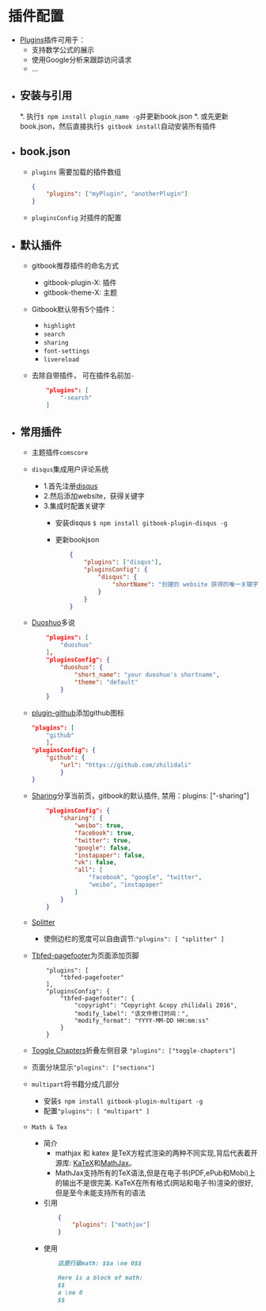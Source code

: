 # 插件配置


* [Plugins](Plugins)插件可用于：
	* 支持数学公式的展示
	* 使用Google分析来跟踪访问请求
	* ...

+ ## 安装与引用
	*. 执行`$ npm install plugin_name -g`并更新book.json
	*. 或先更新book.json，然后直接执行`$ gitbook install`自动安装所有插件

+ ## book.json
	* `plugins` 需要加载的插件数组
		```json
		{
			"plugins": ["myPlugin", "anotherPlugin"]
		}
		```
	* `pluginsConfig` 对插件的配置

+ ## 默认插件

	* gitbook推荐插件的命名方式
		* gitbook-plugin-X: 插件
	    * gitbook-theme-X: 主题
	* Gitbook默认带有5个插件：
		*	`highlight`
		*	`search`
		*	`sharing`
		*	`font-settings`
		*	`livereload`
	* 去除自带插件， 可在插件名前加`-`

		```json
			"plugins": [
				"-search"
			]
		```

+ ## 常用插件
	* 主题插件`comscore`
	* `disqus`集成用户评论系统
		* 1.首先注册[disqus](https://disqus.com)
		* 2.然后添加website，获得关键字
		* 3.集成时配置关键字
			* 安装disqus `$ npm install gitbook-plugin-disqus -g`
			* 更新bookjson

				```json
					{
					    "plugins": ["disqus"],
					    "pluginsConfig": {
					        "disqus": {
					            "shortName": "创建的 website 获得的唯一关键字"
					        }
					    }
					}
				```

	* [Duoshuo](https://plugins.gitbook.com/plugin/duoshuo)多说

		```json
			"plugins": [
				"duoshuo"
			],
			"pluginsConfig": {
				"duoshuo": {
					"short_name": "your duoshuo's shortname",
					"theme": "default"
				}
			}
		```

	* [plugin-github](https://plugins.gitbook.com/plugin/github)添加github图标

		```json
		"plugins": [
			"github"
			],
		"pluginsConfig": {
			"github": {
				"url": "https://github.com/zhilidali"
				}
		}
		```

	* [Sharing]()分享当前页，gitbook的默认插件, 禁用：plugins: ["-sharing"]

		```json
			"pluginsConfig": {
				"sharing": {
					"weibo": true,
					"facebook": true,
					"twitter": true,
					"google": false,
					"instapaper": false,
					"vk": false,
					"all": [
						"facebook", "google", "twitter",
						"weibo", "instapaper"
					]
				}
			}
		```

	* [Splitter](https://plugins.gitbook.com/plugin/splitter)
		* 使侧边栏的宽度可以自由调节:`"plugins": [ "splitter" ]`

	* [Tbfed-pagefooter](https://plugins.gitbook.com/plugin/tbfed-pagefooter)为页面添加页脚

		```
			"plugins": [
				"tbfed-pagefooter"
			],
			"pluginsConfig": {
				"tbfed-pagefooter": {
					"copyright": "Copyright &copy zhilidali 2016",
					"modify_label": "该文件修订时间：",
					"modify_format": "YYYY-MM-DD HH:mm:ss"
				}
			}
		```

	* [Toggle Chapters](https://plugins.gitbook.com/plugin/toggle-chapters)折叠左侧目录 `"plugins": ["toggle-chapters"]`

	* [](http://ymcatar.gitbooks.io/gitbook-test/content/testing_sectionx.html)页面分块显示`"plugins": ["sectionx"]`

	* `multipart`将书籍分成几部分
		* 安装`$ npm install gitbook-plugin-multipart -g`
		* 配置`"plugins": [ "multipart" ]`
	* `Math & Tex`
		* 简介
			* mathjax 和 katex 是TeX方程式渲染的两种不同实现,背后代表着开源库: [KaTeX](https://github.com/Khan/KaTeX)和[MathJax](https://www.mathjax.org)。
			* MathJax支持所有的TeX语法,但是在电子书(PDF,ePub和Mobi)上的输出不是很完美. KaTeX在所有格式(网站和电子书)渲染的很好,但是至今未能支持所有的语法
		* 引用
			```json
				{
					"plugins": ["mathjax"]
				}
			```
		* 使用
			```md
				这是行级math: $$a \ne 0$$
			```
			```md
				Here is a block of math:
				$$
				a \ne 0
				$$
			```


[Plugins]: https://plugins.gitbook.com/
